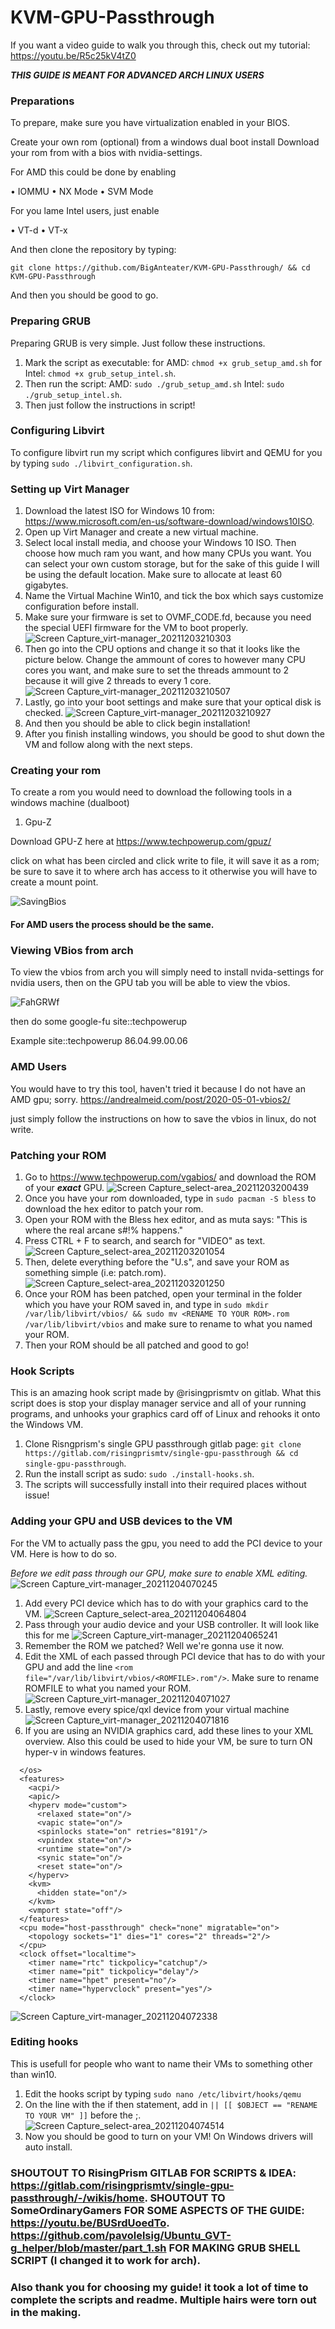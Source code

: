 # KVM-GPU-Passthrough

If you want a video guide to walk you through this, check out my tutorial: https://youtu.be/R5c25kV4tZ0

***THIS GUIDE IS MEANT FOR ADVANCED ARCH LINUX USERS***

### Preparations


To prepare, make sure you have virtualization enabled in your BIOS.

Create your own rom (optional) from a windows dual boot install
Download your rom from with a bios with nvidia-settings.

For AMD this could be done by enabling

  • IOMMU
  • NX Mode
  • SVM Mode

For you lame Intel users, just enable

  • VT-d
  • VT-x

And then clone the repository by typing:

```
git clone https://github.com/BigAnteater/KVM-GPU-Passthrough/ && cd KVM-GPU-Passthrough
```

And then you should be good to go.

### Preparing GRUB

Preparing GRUB is very simple. Just follow these instructions.

1) Mark the script as executable: for AMD: ``chmod +x grub_setup_amd.sh`` for Intel: ``chmod +x grub_setup_intel.sh``.
2) Then run the script: AMD: ``sudo ./grub_setup_amd.sh`` Intel: ``sudo ./grub_setup_intel.sh``.
3) Then just follow the instructions in script!

### Configuring Libvirt

To configure libvirt run my script which configures libvirt and QEMU for you by typing ``sudo ./libvirt_configuration.sh``.

### Setting up Virt Manager

1) Download the latest ISO for Windows 10 from: https://www.microsoft.com/en-us/software-download/windows10ISO.
2) Open up Virt Manager and create a new virtual machine.
3) Select local install media, and choose your Windows 10 ISO. Then choose how much ram you want, and how many CPUs you want. You can select your own custom storage, but for the sake of this guide I will be using the default location. Make sure to allocate at least 60 gigabytes.
5) Name the Virtual Machine Win10, and tick the box which says customize configuration before install.
6) Make sure your firmware is set to OVMF_CODE.fd, because you need the special UEFI firmware for the VM to boot properly.
![Screen Capture_virt-manager_20211203210303](https://user-images.githubusercontent.com/77298458/144697907-4a5b9099-9415-45df-8a3c-a44274dde6e6.png)
7) Then go into the CPU options and change it so that it looks like the picture below. Change the ammount of cores to however many CPU cores you want, and make sure to set the threads ammount to 2 because it will give 2 threads to every 1 core.
![Screen Capture_virt-manager_20211203210507](https://user-images.githubusercontent.com/77298458/144697973-239be762-9928-4b9e-a475-9f5ed9bb112a.png)
8) Lastly, go into your boot settings and make sure that your optical disk is checked.
![Screen Capture_virt-manager_20211203210927](https://user-images.githubusercontent.com/77298458/144698047-39cfddde-aa28-4d4c-8f0b-bff81a5c21ca.png)
9) And then you should be able to click begin installation!
10) After you finish installing windows, you should be good to shut down the VM and follow along with the next steps.

### Creating your rom

To create a rom you would need to download the following tools in a windows machine (dualboot)

1) Gpu-Z

Download GPU-Z here at https://www.techpowerup.com/gpuz/

click on what has been circled and click write to file, it will save it as a rom; be sure to save it to where arch has access to it otherwise you will have to create a mount point.

![SavingBios](https://user-images.githubusercontent.com/68661602/150429190-1fa45b23-c6b0-4a4b-9d32-ed4f98c453d8.png)

#### For AMD users the process should be the same.

### Viewing VBios from arch

To view the vbios from arch you will simply need to install nvida-settings for nvidia users, then on the GPU tab you will be able to view the vbios.

![FahGRWf](https://user-images.githubusercontent.com/68661602/150429338-c041e1c9-3f23-4bd8-ab5a-3570580a03bf.png)

then do some google-fu site::techpowerup <vbios goes here>
  
  Example site::techpowerup 86.04.99.00.06

### AMD Users

You would have to try this tool, haven't tried it because I do not have an AMD gpu; sorry.
https://andrealmeid.com/post/2020-05-01-vbios2/

just simply follow the instructions on how to save the vbios in linux, do not write.


### Patching your ROM

1) Go to https://www.techpowerup.com/vgabios/ and download the ROM of your ***exact*** GPU.
![Screen Capture_select-area_20211203200439](https://user-images.githubusercontent.com/77298458/144696258-5a424e34-236a-4e20-adf7-723068707712.png)
2) Once you have your rom downloaded, type in ``sudo pacman -S bless`` to download the hex editor to patch your rom.
3) Open your ROM with the Bless hex editor, and as muta says: "This is where the real arcane s#!% happens."
4) Press CTRL + F to search, and search for "VIDEO" as text.
![Screen Capture_select-area_20211203201054](https://user-images.githubusercontent.com/77298458/144696438-6e7afb3e-b808-4bc7-a0be-8683c046f445.png)
5) Then, delete everything before the "U.s", and save your ROM as something simple (i.e: patch.rom).
![Screen Capture_select-area_20211203201250](https://user-images.githubusercontent.com/77298458/144696539-44ce50f6-c6fd-4d2d-9564-3be3fd663585.png)
6) Once your ROM has been patched, open your terminal in the folder which you have your ROM saved in, and type in ``sudo mkdir /var/lib/libvirt/vbios/ && sudo mv <RENAME TO YOUR ROM>.rom /var/lib/libvirt/vbios`` and make sure to rename <RENAME TO YOUR ROM> to what you named your ROM.
7) Then your ROM should be all patched and good to go!

### Hook Scripts

This is an amazing hook script made by @risingprismtv on gitlab. What this script does is stop your display manager service and all of your running programs, and unhooks your graphics card off of Linux and rehooks it onto the Windows VM.

1) Clone Risngprism's single GPU passthrough gitlab page: ``git clone https://gitlab.com/risingprismtv/single-gpu-passthrough && cd single-gpu-passthrough``.
2) Run the install script as sudo: ``sudo ./install-hooks.sh``.
3) The scripts will successfully install into their required places without issue!

### Adding your GPU and USB devices to the VM

For the VM to actually pass the gpu, you need to add the PCI device to your VM. Here is how to do so.

*Before we edit pass through our GPU, make sure to enable XML editing.*
![Screen Capture_virt-manager_20211204070245](https://user-images.githubusercontent.com/77298458/144714348-ef5a9437-624e-41f7-b94f-9889722c993a.png)



1) Add every PCI device which has to do with your graphics card to the VM.
![Screen Capture_select-area_20211204064804](https://user-images.githubusercontent.com/77298458/144713848-a7918b97-5e1c-4961-b9ec-a9fc1259d777.png)
2) Pass through your audio device and your USB controller. It will look like this for me
![Screen Capture_virt-manager_20211204065241](https://user-images.githubusercontent.com/77298458/144714016-bf504808-f7ff-4a2f-b533-540d596e794c.png)
3) Remember the ROM we patched? Well we're gonna use it now. 
4) Edit the XML of each passed through PCI device that has to do with your GPU and add the line ``<rom file="/var/lib/libvirt/vbios/<ROMFILE>.rom"/>``. Make sure to rename ROMFILE to what you named your ROM.
![Screen Capture_virt-manager_20211204071027](https://user-images.githubusercontent.com/77298458/144714606-ac7d7cfe-b567-492a-a863-08557a58b5c8.png)
5) Lastly, remove every spice/qxl device from your virtual machine
![Screen Capture_virt-manager_20211204071816](https://user-images.githubusercontent.com/77298458/144714841-974cdf8e-57ef-448f-ae2a-cd45809ddae2.png)
6) If you are using an NVIDIA graphics card, add these lines to your XML overview. Also this could be used to hide your VM, be sure to turn ON hyper-v in windows features.
```
  </os>
  <features>
    <acpi/>
    <apic/>
    <hyperv mode="custom">
      <relaxed state="on"/>
      <vapic state="on"/>
      <spinlocks state="on" retries="8191"/>
      <vpindex state="on"/>
      <runtime state="on"/>
      <synic state="on"/>
      <reset state="on"/>
    </hyperv>
    <kvm>
      <hidden state="on"/>
    </kvm>
    <vmport state="off"/>
  </features>
  <cpu mode="host-passthrough" check="none" migratable="on">
    <topology sockets="1" dies="1" cores="2" threads="2"/>
  </cpu>
  <clock offset="localtime">
    <timer name="rtc" tickpolicy="catchup"/>
    <timer name="pit" tickpolicy="delay"/>
    <timer name="hpet" present="no"/>
    <timer name="hypervclock" present="yes"/>
  </clock>
```
![Screen Capture_virt-manager_20211204072338](https://user-images.githubusercontent.com/77298458/144714995-48ca276b-9300-44c6-9dca-15a1e69705ce.png)

### Editing hooks
This is usefull for people who want to name their VMs to something other than win10.

1) Edit the hooks script by typing ``sudo nano /etc/libvirt/hooks/qemu``
2) On the line with the if then statement, add in ``|| [[ $OBJECT == "RENAME TO YOUR VM" ]]`` before the ;.
![Screen Capture_select-area_20211204074514](https://user-images.githubusercontent.com/77298458/144715662-f66088d0-d0b7-44f7-a515-2df7419af11e.png)
3) Now you should be good to turn on your VM! On Windows drivers will auto install.


### SHOUTOUT TO RisingPrism GITLAB FOR SCRIPTS & IDEA: https://gitlab.com/risingprismtv/single-gpu-passthrough/-/wikis/home. SHOUTOUT TO SomeOrdinaryGamers FOR SOME ASPECTS OF THE GUIDE: https://youtu.be/BUSrdUoedTo. https://github.com/pavolelsig/Ubuntu_GVT-g_helper/blob/master/part_1.sh FOR MAKING GRUB SHELL SCRIPT (I changed it to work for arch).

### Also thank you for choosing my guide! it took a lot of time to complete the scripts and readme. Multiple hairs were torn out in the making.
